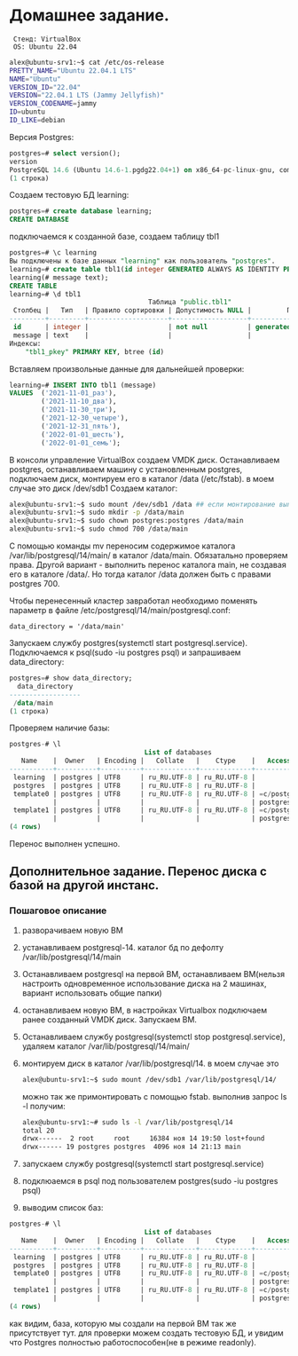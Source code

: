 # Домашнее задание.

```text
 Стенд: VirtualBox
 OS: Ubuntu 22.04
```

```bash
alex@ubuntu-srv1:~$ cat /etc/os-release
PRETTY_NAME="Ubuntu 22.04.1 LTS"
NAME="Ubuntu"
VERSION_ID="22.04"
VERSION="22.04.1 LTS (Jammy Jellyfish)"
VERSION_CODENAME=jammy
ID=ubuntu
ID_LIKE=debian
```

Версия Postgres:

```sql
postgres=# select version();
version
PostgreSQL 14.6 (Ubuntu 14.6-1.pgdg22.04+1) on x86_64-pc-linux-gnu, compiled by gcc (Ubuntu 11.3.0-1ubuntu1~22.04) 11.3.0, 64-bit
(1 строка)
```

Создаем тестовую БД learning:

```sql
postgres=# create database learning;
CREATE DATABASE
```

подключаемся к созданной базе, создаем таблицу tbl1

```sql
postgres=# \c learning
Вы подключены к базе данных "learning" как пользователь "postgres".
learning=# create table tbl1(id integer GENERATED ALWAYS AS IDENTITY PRIMARY KEY,
learning(# message text);
CREATE TABLE
learning=# \d tbl1
                                   Таблица "public.tbl1"
 Столбец |   Тип   | Правило сортировки | Допустимость NULL |         По умолчанию
---------+---------+--------------------+-------------------+------------------------------
 id      | integer |                    | not null          | generated always as identity
 message | text    |                    |                   |
Индексы:
    "tbl1_pkey" PRIMARY KEY, btree (id)
```

Вставляем произвольные данные для дальнейшей проверки:

```sql
learning=# INSERT INTO tbl1 (message)
VALUES  ('2021-11-01_раз'),
        ('2021-11-10_два'),
        ('2021-11-30_три'),
        ('2021-12-30_четыре'),
        ('2021-12-31_пять'),
        ('2022-01-01_шесть'),
        ('2022-01-01_семь');
```

В консоли управление VirtualBox создаем VMDK диск. Останавливаем postgres, останавливаем машину с установленным postgres, подключаем диск, монтируем его в каталог /data (/etc/fstab). в моем случае это диск /dev/sdb1
Cоздаем каталог:

```bash
alex@ubuntu-srv1:~$ sudo mount /dev/sdb1 /data ## если монтирование выполнено в fstab - пропускаем
alex@ubuntu-srv1:~$ sudo mkdir -p /data/main
alex@ubuntu-srv1:~$ sudo chown postgres:postgres /data/main
alex@ubuntu-srv1:~$ sudo chmod 700 /data/main
```

С помощью команды mv переносим содержимое каталога /var/lib/postgresql/14/main/ в каталог /data/main. Обязатально проверяем права. Другой вариант - выполнить перенос каталога main, не создавая его в каталоге /data/. Но тогда каталог /data должен быть с правами postgres 700.

Чтобы перенесенный кластер завработал необходимо поменять параметр в файле /etc/postgresql/14/main/postgresql.conf:

```text
data_directory = '/data/main'
```

Запускаем службу postgres(systemctl start postgresql.service).
Подключаемся к psql(sudo -iu postgres psql) и запрашиваем data_directory:

```sql
postgres=# show data_directory;
  data_directory
------------------
 /data/main
(1 строка)
```

Проверяем наличие базы:

```sql
postgres-# \l
                                  List of databases
   Name    |  Owner   | Encoding |   Collate   |    Ctype    |   Access privileges
-----------+----------+----------+-------------+-------------+-----------------------
 learning  | postgres | UTF8     | ru_RU.UTF-8 | ru_RU.UTF-8 |
 postgres  | postgres | UTF8     | ru_RU.UTF-8 | ru_RU.UTF-8 |
 template0 | postgres | UTF8     | ru_RU.UTF-8 | ru_RU.UTF-8 | =c/postgres          +
           |          |          |             |             | postgres=CTc/postgres
 template1 | postgres | UTF8     | ru_RU.UTF-8 | ru_RU.UTF-8 | =c/postgres          +
           |          |          |             |             | postgres=CTc/postgres
(4 rows)
```

Перенос выполнен успешно.

## Дополнительное задание. Перенос диска с базой на другой инстанс.

### Пошаговое описание

1. разворачиваем новую ВМ
2. устанавливаем postgresql-14. каталог бд по дефолту /var/lib/postgresql/14/main
3. Останавливаем postgresql на первой ВМ, останавливаем ВМ(нельзя настроить одновременное использование диска на 2 машинах, вариант использовать общие папки)
4. останавливаем новую ВМ, в настройках Virtualbox подключаем ранее созданный VMDK диск. Запускаем ВМ.
5. Останавливаем службу postgresql(systemctl stop postgresql.service), удаляем каталог /var/lib/postgresql/14/main/
6. монтируем диск в каталог /var/lib/postgresql/14. в моем случае это

    ```bash
    alex@ubuntu-srv1:~$ sudo mount /dev/sdb1 /var/lib/postgresql/14/ 
    ```

    можно так же примонтировать с помощью fstab.
    выполнив запрос ls -l получим:

    ```bash
    alex@ubuntu-srv1:~# sudo ls -l /var/lib/postgresql/14
    total 20
    drwx------  2 root     root     16384 ноя 14 19:50 lost+found
    drwx------ 19 postgres postgres  4096 ноя 14 21:13 main
    ```

7. запускаем службу postgresql(systemctl start postgresql.service)
8. подклюаемся в psql под пользователем postgres(sudo -iu postgres psql)
9. выводим список баз:

```sql
postgres-# \l
                                  List of databases
   Name    |  Owner   | Encoding |   Collate   |    Ctype    |   Access privileges
-----------+----------+----------+-------------+-------------+-----------------------
 learning  | postgres | UTF8     | ru_RU.UTF-8 | ru_RU.UTF-8 |
 postgres  | postgres | UTF8     | ru_RU.UTF-8 | ru_RU.UTF-8 |
 template0 | postgres | UTF8     | ru_RU.UTF-8 | ru_RU.UTF-8 | =c/postgres          +
           |          |          |             |             | postgres=CTc/postgres
 template1 | postgres | UTF8     | ru_RU.UTF-8 | ru_RU.UTF-8 | =c/postgres          +
           |          |          |             |             | postgres=CTc/postgres
(4 rows)
```

как видим, база, которую мы создали на первой ВМ так же присутствует тут. 
для проверки можем создать тестовую БД, и увидим что Postgres полностью работоспособен(не в режиме readonly).
